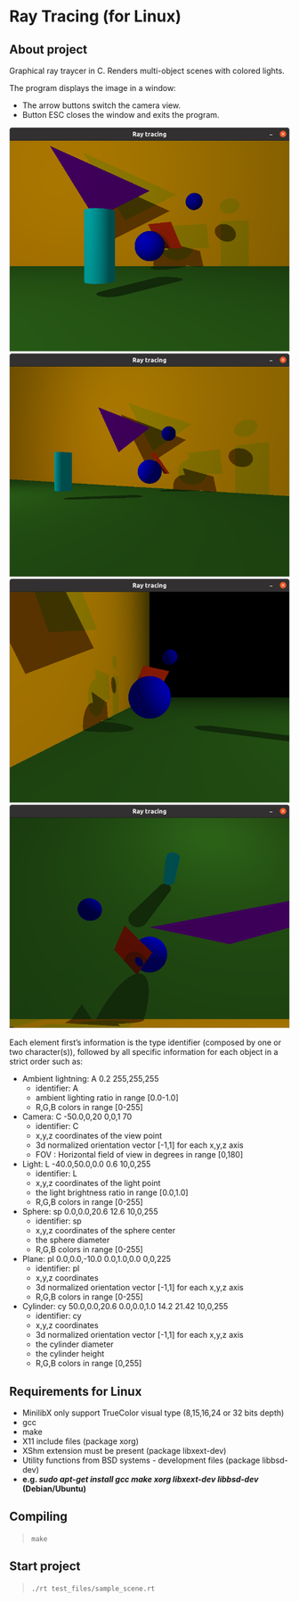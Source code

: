 #  Ray Tracing (for Linux)

## About project
Graphical ray traycer in C. Renders multi-object scenes with colored lights.

The program displays the image in a window:
  * The arrow buttons switch the camera view.
  * Button ESC closes the window and exits the program.

![alt text](screenshots/sample_scene_1.png)
![alt text](screenshots/sample_scene_2.png)
![alt text](screenshots/sample_scene_4.png)
![alt text](screenshots/sample_scene_3.png)

Each element first’s information is the type identifier (composed by one or two
character(s)), followed by all specific information for each object in a strict
order such as:
* Ambient lightning: A 0.2 255,255,255
  * identifier: A
  * ambient lighting ratio in range [0.0-1.0]
  * R,G,B colors in range [0-255]
* Camera: C -50.0,0,20 0,0,1 70
  * identifier: C
  * x,y,z coordinates of the view point
  * 3d normalized orientation vector [-1,1] for each x,y,z axis
  * FOV : Horizontal field of view in degrees in range [0,180]
* Light: L -40.0,50.0,0.0 0.6 10,0,255
  * identifier: L
  * x,y,z coordinates of the light point
  * the light brightness ratio in range [0.0,1.0]
  * R,G,B colors in range [0-255]
* Sphere: sp 0.0,0.0,20.6 12.6 10,0,255
  * identifier: sp
  * x,y,z coordinates of the sphere center
  * the sphere diameter
  * R,G,B colors in range [0-255]
* Plane: pl 0.0,0.0,-10.0 0.0,1.0,0.0 0,0,225
  * identifier: pl
  * x,y,z coordinates
  * 3d normalized orientation vector [-1,1] for each x,y,z axis
  * R,G,B colors in range [0-255]
* Cylinder: cy 50.0,0.0,20.6 0.0,0.0,1.0 14.2 21.42 10,0,255
  * identifier: cy
  * x,y,z coordinates
  * 3d normalized orientation vector [-1,1] for each x,y,z axis
  * the cylinder diameter
  * the cylinder height
  * R,G,B colors in range [0,255]

## Requirements for Linux
 - MinilibX only support TrueColor visual type (8,15,16,24 or 32 bits depth)
 - gcc
 - make
 - X11 include files (package xorg)
 - XShm extension must be present (package libxext-dev)
 - Utility functions from BSD systems - development files (package libbsd-dev)
 - **e.g. _sudo apt-get install gcc make xorg libxext-dev libbsd-dev_ (Debian/Ubuntu)**
## Compiling
> ` make `
## Start project
> ` ./rt test_files/sample_scene.rt `
